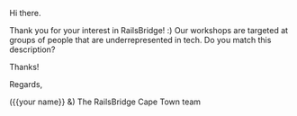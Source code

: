 Hi there.

Thank you for your interest in RailsBridge! :)
Our workshops are targeted at groups of people that are underrepresented in tech. Do you match this description?

Thanks!

Regards,

({{your name}} &) The RailsBridge Cape Town team
